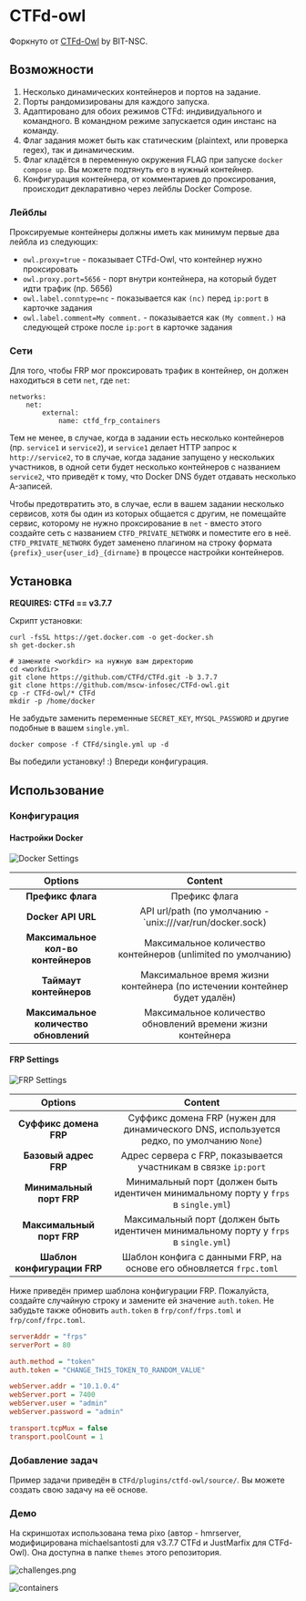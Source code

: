 # CTFd-owl

Форкнуто от [CTFd-Owl](https://github.com/BIT-NSC/ctfd-owl.git) by BIT-NSC.

## Возможности

1. Несколько динамических контейнеров и портов на задание.
2. Порты рандомизированы для каждого запуска.
3. Адаптировано для обоих режимов CTFd: индивидуального и командного. В командном режиме запускается один инстанс на команду.
4. Флаг задания может быть как статическим (plaintext, или проверка regex), так и динамическим.
5. Флаг кладётся в переменную окружения FLAG при запуске `docker compose up`. Вы можете подтянуть его в нужный контейнер.
6. Конфигурация контейнера, от комментариев до проксирования, происходит декларативно через лейблы Docker Compose.

### Лейблы
Проксируемые контейнеры должны иметь как минимум первые два лейбла из следующих:
- `owl.proxy=true` - показывает CTFd-Owl, что контейнер нужно проксировать
- `owl.proxy.port=5656` - порт внутри контейнера, на который будет идти трафик (пр. 5656)
- `owl.label.conntype=nc` - показывается как `(nc)` перед `ip:port` в карточке задания
- `owl.label.comment=My comment.` - показывается как `(My comment.)` на следующей строке после `ip:port` в карточке задания

### Сети
Для того, чтобы FRP мог проксировать трафик в контейнер, он должен находиться в сети `net`, где `net`:
```
networks:
    net:
        external:
            name: ctfd_frp_containers
```

Тем не менее, в случае, когда в задании есть несколько контейнеров (пр. `service1` и `service2`), и `service1` делает
HTTP запрос к `http://service2`, то в случае, когда задание запущено у нескольких участников, в одной сети будет несколько
контейнеров с названием `service2`, что приведёт к тому, что Docker DNS будет отдавать несколько A-записей. 

Чтобы предотвратить это, в случае, если в вашем задании несколько сервисов, хотя бы один из которых общается с другим,
не помещайте сервис, которому не нужно проксирование в `net` - вместо этого создайте сеть с названием `CTFD_PRIVATE_NETWORK` и поместите его в неё.
`CTFD_PRIVATE_NETWORK` будет заменено плагином на строку формата `{prefix}_user{user_id}_{dirname}` в процессе настройки контейнеров.

## Установка

**REQUIRES: CTFd == v3.7.7**

Скрипт установки:

```shell
curl -fsSL https://get.docker.com -o get-docker.sh
sh get-docker.sh

# замените <workdir> на нужную вам директорию
cd <workdir>
git clone https://github.com/CTFd/CTFd.git -b 3.7.7
git clone https://github.com/mscw-infosec/CTFd-owl.git
cp -r CTFd-owl/* CTFd
mkdir -p /home/docker
```

Не забудьте заменить переменные `SECRET_KEY`, `MYSQL_PASSWORD` и другие подобные в вашем `single.yml`.

```shell
docker compose -f CTFd/single.yml up -d
```

Вы победили установку! :) Впереди конфигурация.

## Использование

### Конфигурация

#### Настройки Docker

![Docker Settings](./assets/ctfd-owl_admin_settings-docker.png)

|           Options            |                                                 Content                                                  |
|:----------------------------:|:--------------------------------------------------------------------------------------------------------:|
|    **Префикс флага**    |                                               Префикс флага                   |
|     **Docker API URL**      |                            API url/path (по умолчанию - `unix:///var/run/docker.sock)                            |
|   **Максимальное кол-во контейнеров**    |         Максимальное количество контейнеров (unlimited по умолчанию)   |
| **Таймаут контейнеров** | Максимальное время жизни контейнера (по истечении контейнер будет удалён) |
|     **Максимальное количество обновлений**     |                Максимальное количество обновлений времени жизни контейнера                 |

#### FRP Settings

![FRP Settings](./assets/ctfd-owl_admin_settings-frp.png)

|           Options           |                                                            Content                                                             |
|:---------------------------:|:------------------------------------------------------------------------------------------------------------------------------:|
| **Суффикс домена FRP**  | Суффикс домена FRP (нужен для динамического DNS, используется редко, по умолчанию `None`)                         |
|  **Базовый адрес FRP**  |   Адрес сервера с FRP, показывается участникам в связке `ip:port`                                |
| **Минимальный порт FRP** |          Минимальный порт (должен быть идентичен минимальному порту у `frps` в `single.yml`)          |
| **Максимальный порт FRP** | Максимальный порт (должен быть идентичен минимальному порту у `frps` в `single.yml`)                                                  |
|   **Шаблон конфигурации FRP**   | Шаблон конфига с данными FRP, на основе его обновляется `frpc.toml` |

Ниже приведён пример шаблона конфигурации FRP.
Пожалуйста, создайте случайную строку и замените ей значение `auth.token`. Не забудьте также обновить `auth.token` в `frp/conf/frps.toml` и `frp/conf/frpc.toml`.
```ini
serverAddr = "frps"
serverPort = 80

auth.method = "token" 
auth.token = "CHANGE_THIS_TOKEN_TO_RANDOM_VALUE"

webServer.addr = "10.1.0.4"
webServer.port = 7400
webServer.user = "admin"
webServer.password = "admin"

transport.tcpMux = false
transport.poolCount = 1
```

### Добавление задач

Пример задачи приведён в `CTFd/plugins/ctfd-owl/source/`. Вы можете создать свою задачу на её основе.

### Демо

На скриншотах использована тема pixo (автор - hmrserver, модифицирована michaelsantosti для v3.7.7 CTFd и JustMarfix для CTFd-Owl). Она доступна в папке `themes` этого репозитория.


![challenges.png](./assets/challenges.png)

![containers](./assets/ctfd-owl_admin_containers.png)

